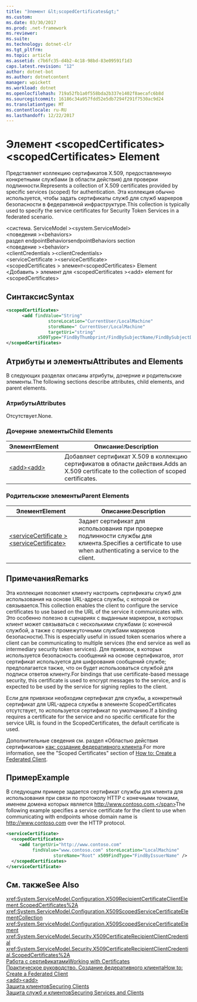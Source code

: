 ```yaml
---
title: "Элемент &lt;scopedCertificates&gt;"
ms.custom: 
ms.date: 03/30/2017
ms.prod: .net-framework
ms.reviewer: 
ms.suite: 
ms.technology: dotnet-clr
ms.tgt_pltfrm: 
ms.topic: article
ms.assetid: c7b6fc35-d4b2-4c18-98bd-83e09591f1d3
caps.latest.revision: "12"
author: dotnet-bot
ms.author: dotnetcontent
manager: wpickett
ms.workload: dotnet
ms.openlocfilehash: 719a52fb1a0f558bda2b337e1402f8aecafc6b8d
ms.sourcegitcommit: 16186c34a957fdd52e5db7294f291f7530ac9d24
ms.translationtype: MT
ms.contentlocale: ru-RU
ms.lasthandoff: 12/22/2017
---
```

# <a name="ltscopedcertificatesgt-element"></a><span data-ttu-id="40586-102">Элемент &lt;scopedCertificates&gt;</span><span class="sxs-lookup"><span data-stu-id="40586-102">&lt;scopedCertificates&gt; Element</span></span>
<span data-ttu-id="40586-103">Представляет коллекцию сертификатов X.509, предоставленную конкретными службами (в области действия) для проверки подлинности.</span><span class="sxs-lookup"><span data-stu-id="40586-103">Represents a collection of X.509 certificates provided by specific services (scoped) for authentication.</span></span> <span data-ttu-id="40586-104">Эта коллекция обычно используется, чтобы задать сертификаты служб для служб маркеров безопасности в федеративной инфраструктуре.</span><span class="sxs-lookup"><span data-stu-id="40586-104">This collection is typically used to specify the service certificates for Security Token Services in a federated scenario.</span></span>  
  
 <span data-ttu-id="40586-105">\<система. ServiceModel ></span><span class="sxs-lookup"><span data-stu-id="40586-105">\<system.ServiceModel></span></span>  
<span data-ttu-id="40586-106">\<поведения ></span><span class="sxs-lookup"><span data-stu-id="40586-106">\<behaviors></span></span>  
<span data-ttu-id="40586-107">раздел endpointBehaviors</span><span class="sxs-lookup"><span data-stu-id="40586-107">endpointBehaviors section</span></span>  
<span data-ttu-id="40586-108">\<поведение ></span><span class="sxs-lookup"><span data-stu-id="40586-108">\<behavior></span></span>  
<span data-ttu-id="40586-109">\<clientCredentials ></span><span class="sxs-lookup"><span data-stu-id="40586-109">\<clientCredentials></span></span>  
<span data-ttu-id="40586-110">\<serviceCertificate ></span><span class="sxs-lookup"><span data-stu-id="40586-110">\<serviceCertificate></span></span>  
<span data-ttu-id="40586-111">\<scopedCertificates > элемент</span><span class="sxs-lookup"><span data-stu-id="40586-111">\<scopedCertificates> Element</span></span>  
<span data-ttu-id="40586-112">\<Добавить > элемент для \<scopedCertificates ></span><span class="sxs-lookup"><span data-stu-id="40586-112">\<add> element for \<scopedCertificates></span></span>  
  
## <a name="syntax"></a><span data-ttu-id="40586-113">Синтаксис</span><span class="sxs-lookup"><span data-stu-id="40586-113">Syntax</span></span>  
  
```xml  
<scopedCertificates>  
      <add findValue="String"  
                storeLocation="CurrentUser/LocalMachine"  
                storeName=" CurrentUser/LocalMachine"  
                targetUri="string"  
            x509Type="FindByThumbprint/FindBySubjectName/FindBySubjectDistinguishedName/FindByIssuerName/FindByIssuerDistinguishedName/FindBySerialNumber/FindByTimeValid/FindByTimeNotYetValid/FindBySerialNumber/FindByTimeExpired/FindByTemplateName/FindByApplicationPolicy/FindByCertificatePolicy/FindByExtension/FindByKeyUsage/FindBySubjectKeyIdentifier" />   
</scopedCertificates>   
```  
  
## <a name="attributes-and-elements"></a><span data-ttu-id="40586-114">Атрибуты и элементы</span><span class="sxs-lookup"><span data-stu-id="40586-114">Attributes and Elements</span></span>  
 <span data-ttu-id="40586-115">В следующих разделах описаны атрибуты, дочерние и родительские элементы.</span><span class="sxs-lookup"><span data-stu-id="40586-115">The following sections describe attributes, child elements, and parent elements.</span></span>  
  
### <a name="attributes"></a><span data-ttu-id="40586-116">Атрибуты</span><span class="sxs-lookup"><span data-stu-id="40586-116">Attributes</span></span>  
 <span data-ttu-id="40586-117">Отсутствует.</span><span class="sxs-lookup"><span data-stu-id="40586-117">None.</span></span>  
  
### <a name="child-elements"></a><span data-ttu-id="40586-118">Дочерние элементы</span><span class="sxs-lookup"><span data-stu-id="40586-118">Child Elements</span></span>  
  
|<span data-ttu-id="40586-119">Элемент</span><span class="sxs-lookup"><span data-stu-id="40586-119">Element</span></span>|<span data-ttu-id="40586-120">Описание:</span><span class="sxs-lookup"><span data-stu-id="40586-120">Description</span></span>|  
|-------------|-----------------|  
|[<span data-ttu-id="40586-121">\<add></span><span class="sxs-lookup"><span data-stu-id="40586-121">\<add></span></span>](../../../../../docs/framework/configure-apps/file-schema/wcf/add-of-scopedcertificates-element.md)|<span data-ttu-id="40586-122">Добавляет сертификат X.509 в коллекцию сертификатов в области действия.</span><span class="sxs-lookup"><span data-stu-id="40586-122">Adds an X.509 certificate to the collection of scoped certificates.</span></span>|  
  
### <a name="parent-elements"></a><span data-ttu-id="40586-123">Родительские элементы</span><span class="sxs-lookup"><span data-stu-id="40586-123">Parent Elements</span></span>  
  
|<span data-ttu-id="40586-124">Элемент</span><span class="sxs-lookup"><span data-stu-id="40586-124">Element</span></span>|<span data-ttu-id="40586-125">Описание:</span><span class="sxs-lookup"><span data-stu-id="40586-125">Description</span></span>|  
|-------------|-----------------|  
|[<span data-ttu-id="40586-126">\<serviceCertificate ></span><span class="sxs-lookup"><span data-stu-id="40586-126">\<serviceCertificate></span></span>](../../../../../docs/framework/configure-apps/file-schema/wcf/servicecertificate-of-servicecredentials.md)|<span data-ttu-id="40586-127">Задает сертификат для использования при проверке подлинности службы для клиента.</span><span class="sxs-lookup"><span data-stu-id="40586-127">Specifies a certificate to use when authenticating a service to the client.</span></span>|  
  
## <a name="remarks"></a><span data-ttu-id="40586-128">Примечания</span><span class="sxs-lookup"><span data-stu-id="40586-128">Remarks</span></span>  
 <span data-ttu-id="40586-129">Эта коллекция позволяет клиенту настроить сертификаты служб для использования на основе URL-адреса службы, с которой он связывается.</span><span class="sxs-lookup"><span data-stu-id="40586-129">This collection enables the client to configure the service certificates to use based on the URL of the service it communicates with.</span></span> <span data-ttu-id="40586-130">Это особенно полезно в сценариях с выданным маркером, в которых клиент может связываться с несколькими службами (с конечной службой, а также с промежуточными службами маркеров безопасности).</span><span class="sxs-lookup"><span data-stu-id="40586-130">This is especially useful in issued token scenarios where a client can be communicating to multiple services (the end service as well as intermediary security token services).</span></span> <span data-ttu-id="40586-131">Для привязок, в которых используется безопасность сообщений на основе сертификатов, этот сертификат используется для шифрования сообщений службе; предполагается также, что он будет использоваться службой для подписи ответов клиенту.</span><span class="sxs-lookup"><span data-stu-id="40586-131">For bindings that use certificate-based message security, this certificate is used to encrypt messages to the service, and is expected to be used by the service for signing replies to the client.</span></span>  
  
 <span data-ttu-id="40586-132">Если для привязки необходим сертификат для службы, а конкретный сертификат для URL-адреса службы в элементе ScopedCertificates отсутствует, то используется сертификат по умолчанию.</span><span class="sxs-lookup"><span data-stu-id="40586-132">If a binding requires a certificate for the service and no specific certificate for the service URL is found in the ScopedCertificates, the default certificate is used.</span></span>  
  
 <span data-ttu-id="40586-133">Дополнительные сведения см. раздел «Областью действия сертификатов» [как: создание федеративного клиента](../../../../../docs/framework/wcf/feature-details/how-to-create-a-federated-client.md).</span><span class="sxs-lookup"><span data-stu-id="40586-133">For more information, see the "Scoped Certificates" section of [How to: Create a Federated Client](../../../../../docs/framework/wcf/feature-details/how-to-create-a-federated-client.md).</span></span>  
  
## <a name="example"></a><span data-ttu-id="40586-134">Пример</span><span class="sxs-lookup"><span data-stu-id="40586-134">Example</span></span>  
 <span data-ttu-id="40586-135">В следующем примере задается сертификат службы для клиента для использования при связи по протоколу HTTP с конечными точками, именем домена которых является http://www.contoso.com.</span><span class="sxs-lookup"><span data-stu-id="40586-135">The following example specifies a service certificate for the client to use when communicating with endpoints whose domain name is http://www.contoso.com over the HTTP protocol.</span></span>  
  
```xml  
<serviceCertificate>  
  <scopedCertificates>  
     <add targetUri="http://www.contoso.com"   
          findValue="www.contoso.com" storeLocation="LocalMachine"  
                  storeName="Root" x509FindType="FindByIssuerName" />  
  </scopedCertificates>  
</serviceCertificate>  
```  
  
## <a name="see-also"></a><span data-ttu-id="40586-136">См. также</span><span class="sxs-lookup"><span data-stu-id="40586-136">See Also</span></span>  
 <xref:System.ServiceModel.Configuration.X509RecipientCertificateClientElement.ScopedCertificates%2A>  
 <xref:System.ServiceModel.Configuration.X509ScopedServiceCertificateElementCollection>  
 <xref:System.ServiceModel.Configuration.X509ScopedServiceCertificateElement>  
 <xref:System.ServiceModel.Security.X509CertificateRecipientClientCredential>  
 <xref:System.ServiceModel.Security.X509CertificateRecipientClientCredential.ScopedCertificates%2A>  
 [<span data-ttu-id="40586-137">Работа с сертификатами</span><span class="sxs-lookup"><span data-stu-id="40586-137">Working with Certificates</span></span>](../../../../../docs/framework/wcf/feature-details/working-with-certificates.md)  
 [<span data-ttu-id="40586-138">Практическое руководство. Создание федеративного клиента</span><span class="sxs-lookup"><span data-stu-id="40586-138">How to: Create a Federated Client</span></span>](../../../../../docs/framework/wcf/feature-details/how-to-create-a-federated-client.md)  
 [<span data-ttu-id="40586-139">\<add></span><span class="sxs-lookup"><span data-stu-id="40586-139">\<add></span></span>](../../../../../docs/framework/configure-apps/file-schema/wcf/add-of-scopedcertificates-element.md)  
 [<span data-ttu-id="40586-140">Защита клиентов</span><span class="sxs-lookup"><span data-stu-id="40586-140">Securing Clients</span></span>](../../../../../docs/framework/wcf/securing-clients.md)  
 [<span data-ttu-id="40586-141">Защита служб и клиентов</span><span class="sxs-lookup"><span data-stu-id="40586-141">Securing Services and Clients</span></span>](../../../../../docs/framework/wcf/feature-details/securing-services-and-clients.md)

